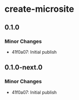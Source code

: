 # create-microsite

## 0.1.0

### Minor Changes

- 41f0a07: Initial publish

## 0.1.0-next.0

### Minor Changes

- 41f0a07: Initial publish
